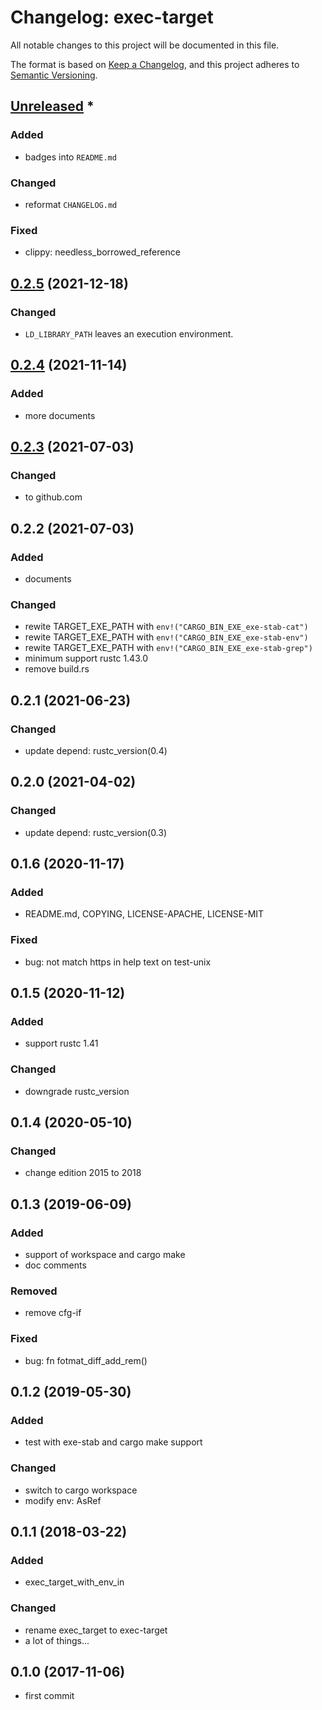# Changelog: exec-target

All notable changes to this project will be documented in this file.

The format is based on [Keep a Changelog](https://keepachangelog.com/en/1.0.0/),
and this project adheres to [Semantic Versioning](https://semver.org/spec/v2.0.0.html).

## [Unreleased] *
### Added
* badges into `README.md`

### Changed
* reformat `CHANGELOG.md`

### Fixed
* clippy: needless_borrowed_reference


## [0.2.5] (2021-12-18)
### Changed
* `LD_LIBRARY_PATH` leaves an execution environment.

## [0.2.4] (2021-11-14)
### Added
* more documents

## [0.2.3] (2021-07-03)
### Changed
* to github.com

## 0.2.2 (2021-07-03)
### Added
* documents

### Changed
* rewite TARGET_EXE_PATH with `env!("CARGO_BIN_EXE_exe-stab-cat")`
* rewite TARGET_EXE_PATH with `env!("CARGO_BIN_EXE_exe-stab-env")`
* rewite TARGET_EXE_PATH with `env!("CARGO_BIN_EXE_exe-stab-grep")`
* minimum support rustc 1.43.0
* remove build.rs

## 0.2.1 (2021-06-23)
### Changed
* update depend: rustc_version(0.4)

## 0.2.0 (2021-04-02)
### Changed
* update depend: rustc_version(0.3)

## 0.1.6 (2020-11-17)
### Added
* README.md, COPYING, LICENSE-APACHE, LICENSE-MIT

### Fixed
* bug: not match https in help text on test-unix

## 0.1.5 (2020-11-12)
### Added
* support rustc 1.41

### Changed
* downgrade rustc_version

## 0.1.4 (2020-05-10)
### Changed
* change edition 2015 to 2018

## 0.1.3 (2019-06-09)
### Added
* support of workspace and cargo make
* doc comments

### Removed
* remove cfg-if

### Fixed
* bug: fn fotmat_diff_add_rem()

## 0.1.2 (2019-05-30)
### Added
* test with exe-stab and cargo make support

### Changed
* switch to cargo workspace
* modify env: AsRef<OsStr>

## 0.1.1 (2018-03-22)
### Added
* exec_target_with_env_in

### Changed
* rename exec_target to exec-target
* a lot of things...

## 0.1.0 (2017-11-06)
* first commit

[Unreleased]: https://github.com/aki-akaguma/exec-target/compare/v0.2.5..HEAD
[0.2.5]: https://github.com/aki-akaguma/exec-target/compare/v0.2.4..v0.2.5
[0.2.4]: https://github.com/aki-akaguma/exec-target/compare/v0.2.3..v0.2.4
[0.2.3]: https://github.com/aki-akaguma/exec-target/releases/tag/v0.2.3
